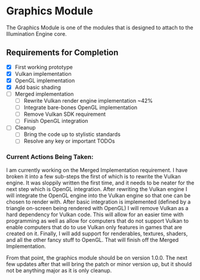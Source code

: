 # Graphics Module
The Graphics Module is one of the modules that is designed to attach to the Illumination Engine core.

## Requirements for Completion
- [x] First working prototype
- [x] Vulkan implementation
- [x] OpenGL implementation
- [x] Add basic shading
- [ ] Merged implementation
  - [ ] Rewrite Vulkan render engine implementation ~42%
  - [ ] Integrate bare-bones OpenGL implementation
  - [ ] Remove Vulkan SDK requirement
  - [ ] Finish OpenGL integration
- [ ] Cleanup
  - [ ] Bring the code up to stylistic standards
  - [ ] Resolve any key or important TODOs

### Current Actions Being Taken:
I am currently working on the Merged Implementation requirement. I have broken it into a few sub-steps the first of which is to rewrite the Vulkan engine. It was sloppily written the first time, and it needs to be neater for the next step which is OpenGL integration. After rewriting the Vulkan engine I will integrate the OpenGL engine into the Vulkan engine so that one can be chosen to render with. After basic integration is implemented (defined by a triangle on-screen being rendered with OpenGL) I will remove Vulkan as a hard dependency for Vulkan code. This will allow for an easier time with programming as well as allow for computers that do not support Vulkan to enable computers that do to use Vulkan only features in games that are created on it. Finally, I will add support for renderables, textures, shaders, and all the other fancy stuff to OpenGL. That will finish off the Merged Implementation.

From that point, the graphics module should be on version 1.0.0. The next few updates after that will bring the patch or minor version up, but it should not be anything major as it is only cleanup.
